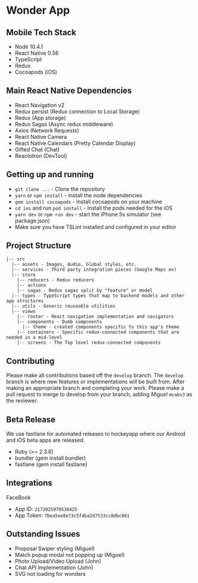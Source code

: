# Wonder App

## Mobile Tech Stack
- Node 10.4.1
- React Native 0.56
- TypeScript
- Redux
- Cocoapods (iOS)

## Main React Native Dependencies
- React Navigation v2
- Redux persist (Redux connection to Local Storage)
- Redux (App storage)
- Redux Sagas (Async redux middleware)
- Axios (Network Requests)
- React Native Camera
- React Native Calendars (Pretty Calendar Display)
- Gifted Chat (Chat)
- Reactotron (DevTool)


## Getting up and running
- `git clone ...` - Clone the repository
- `yarn` or `npm install` - install the node dependencies
- `gem install cocoapods` - Install cocoapods on your machine
- `cd ios` and run `pod install` - Install the pods needed for the iOS
- `yarn dev` or `npm run dev` - start the iPhone 5s simulator (see package.json)
- Make sure you have TSLint installed and configured in your editor

## Project Structure

```
|-- src
  |-- assets - Images, Audio, Global styles, etc.
  |-- services - Third party integration pieces (Google Maps ex)
  |-- store
    |-- reducers - Redux reducers
    |-- actions
    |-- sagas - Redux sagas split by "feature" or model
  |-- types - TypeScript types that map to backend models and other app structures
  |-- utils - Generic reuseable utilities
  |-- views
    |-- router - React navigation implementation and navigators
    |-- components - Dumb components
      |-- theme - created components specific to this app's theme
    |-- containers - Specific redux-connected components that are needed in a mid-level
    |-- screens - The Top level redux-connected components
```

## Contributing

Please make all contributions based off the `develop` branch. The `develop` branch is where new features or implementations will be built from. After making an appropriate branch and completing your work. Please make a pull request to merge to develop from your branch, adding *Miguel* `mcabs3` as the reviewer.

## Beta Release
We use fastlane for automated releases to hockeyapp where our Android and iOS beta apps are released.

- Ruby (>= 2.3.6)
- bundler (gem install bundler)
- fastlane (gem install fastlane)

## Integrations

FaceBook
- App ID: `2172025979530425`
- App Token: `7bea5ee8e73c5fdba2d7533cc8dbc061`

## Outstanding Issues
- Proposal Swiper styling (Miguel)
- Match popup modal not popping up (Miguel)
- Photo Upload/Video Upload (John)
- Chat API Implementation (John)
- SVG not loading for wonders